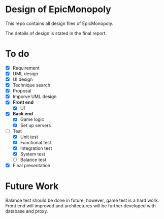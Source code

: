 # Design of EpicMonopoly

This repo contains all design files of EpicMonopoly.

The details of design is stated in the final report.

# To do

 - [x] Requirement
 - [x] UML design
 - [x] UI design
 - [x] Technique search
 - [x] Proposal
 - [x] Imporve UML design 
 - [x] **Front end**
 	+ [x] UI
 - [x] **Back end**
 	+ [x] Game logic
 	+ [x] Set up servers
 - [ ] Test
 	- [x] Unit test
	- [x] Functional test
	- [x] Integration test
	- [x] System test
	- [ ] Balance test
- [x] Final presentation

# Future Work

Balance test should be done in future, however, game test is a hard work.
Front end will improved and architectures will be further developed with database and proxy.